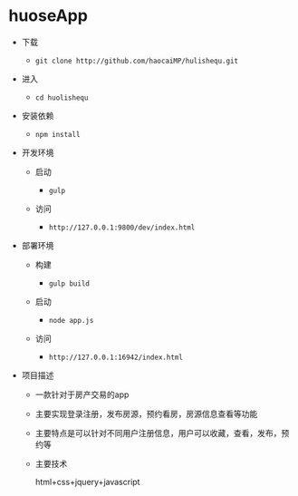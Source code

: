 # huoseApp
* 下载
  - `git clone http://github.com/haocaiMP/hulishequ.git`

* 进入
  - `cd huolishequ`

* 安装依赖
  - `npm install`

* 开发环境
  - 启动
    - `gulp`

  - 访问
    - `http://127.0.0.1:9800/dev/index.html`

* 部署环境
  - 构建
    - `gulp build`

  - 启动
    - `node app.js`

  - 访问
    - `http://127.0.0.1:16942/index.html`

* 项目描述

  - 一款针对于房产交易的app

  - 主要实现登录注册，发布房源，预约看房，房源信息查看等功能

  - 主要特点是可以针对不同用户注册信息，用户可以收藏，查看，发布，预约等

  - 主要技术

    html+css+jquery+javascript
